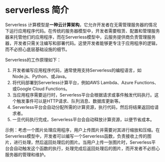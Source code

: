 # serverless 简介

Serverless 计算模型是**一种云计算架构**，它允许开发者在无需管理服务器的情况下运行应用程序代码。在传统的服务器模型中，开发者需要租赁、配置和管理服务器来托管他们的应用程序，而在Serverless模型中，云服务提供商负责管理服务器，开发者只需关注编写和部署代码。这使开发者能够更专注于应用程序的逻辑，而不必担心底层基础设施的细节。

Serverless的工作原理如下：

1. 开发者编写应用程序代码，通常使用支持Serverless的编程语言，如Node.js、Python、或Java。
2. 将代码部署到Serverless计算平台，例如AWS Lambda、Azure Functions、或Google Cloud Functions。
3. 当应用程序需要运行时，Serverless平台会根据请求或事件触发代码执行。这个触发事件可以是HTTP请求、队列消息、数据库更新等。
4. Serverless平台会自动分配所需的计算资源，执行代码，然后将结果返回给请求者。
5. 一旦代码执行完成，Serverless平台会自动释放计算资源，以便节省成本。

示例：考虑一个图片处理应用程序，用户上传图片并需要对其进行缩放和压缩。在Serverless模型中，开发者可以编写一个Serverless函数，负责接收上传的图片，进行处理，然后返回处理后的图片。当用户上传一张图片时，Serverless平台会自动触发这个函数的执行，处理完成后返回处理后的图片，而开发者不必担心服务器的管理和维护。